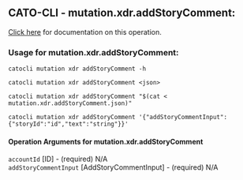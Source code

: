 
## CATO-CLI - mutation.xdr.addStoryComment:
[Click here](https://api.catonetworks.com/documentation/#mutation-mutation.xdr.addStoryComment) for documentation on this operation.

### Usage for mutation.xdr.addStoryComment:

`catocli mutation xdr addStoryComment -h`

`catocli mutation xdr addStoryComment <json>`

`catocli mutation xdr addStoryComment "$(cat < mutation.xdr.addStoryComment.json)"`

`catocli mutation xdr addStoryComment '{"addStoryCommentInput":{"storyId":"id","text":"string"}}'`


#### Operation Arguments for mutation.xdr.addStoryComment ####

`accountId` [ID] - (required) N/A    
`addStoryCommentInput` [AddStoryCommentInput] - (required) N/A    
